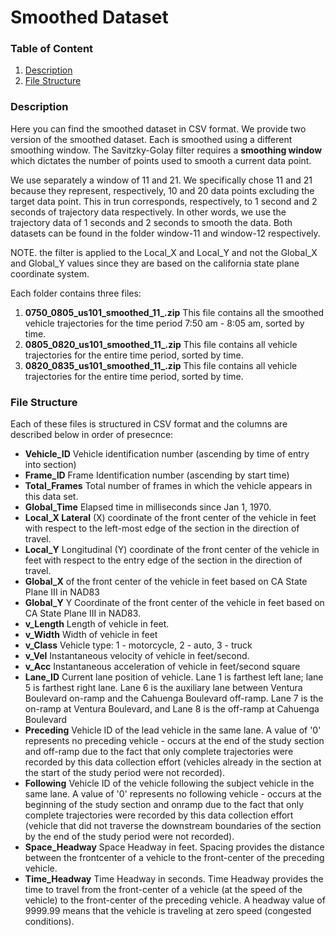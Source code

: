 # Smoothed Dataset

### Table of Content

1. [Description](#Description)
2. [File Structure](#File-Structure)


### Description
Here you can find the smoothed dataset in CSV format. We provide two version of the smoothed dataset. Each is smoothed using a different smoothing window. The Savitzky-Golay filter requires a **smoothing window** which dictates the number of points used to smooth a current data point. 

We use separately a window of 11 and 21. We specifically chose 11 and 21 because they represent, respectively, 10 and 20 data points excluding the target data point. This in trun corresponds, respectively, to 1 second and 2 seconds of trajectory data respectively. In other words, we use the trajectory data of 1 seconds and 2 seconds to smooth the data. Both datasets can be found in the folder window-11 and window-12 respectively.

NOTE. the filter is applied to the Local_X and Local_Y and not the Global_X and Global_Y values since they are based on the california state plane coordinate system.


Each folder contains three files:

1. **0750_0805_us101_smoothed_11_.zip** This file contains all the smoothed vehicle trajectories for the time period 7:50 am - 8:05 am, sorted by time. 
2. **0805_0820_us101_smoothed_11_.zip** This file contains all vehicle trajectories for the entire time period, sorted by time.
3. **0820_0835_us101_smoothed_11_.zip** This file contains all vehicle trajectories for the entire time period, sorted by time. 
 

### File Structure 

Each of these files is structured in CSV format and the columns are described below in order of presecnce:

* **Vehicle_ID** Vehicle identification number (ascending by time of entry into section)
* **Frame_ID** Frame Identification number (ascending by start time)
* **Total_Frames** Total number of frames in which the vehicle appears in this data set.
* **Global_Time** Elapsed time in milliseconds since Jan 1, 1970.
* **Local_X Lateral** (X) coordinate of the front center of the vehicle in feet with respect to the left-most edge of the section in the direction of travel.
* **Local_Y** Longitudinal (Y) coordinate of the front center of the vehicle in feet with respect to the entry edge of the section in the direction of travel.
* **Global_X** of the front center of the vehicle in feet based on CA State Plane III in NAD83
* **Global_Y** Y Coordinate of the front center of the vehicle in feet based on CA State Plane III in NAD83.
* **v_Length** Length of vehicle in feet.
* **v_Width** Width of vehicle in feet
* **v_Class** Vehicle type: 1 - motorcycle, 2 - auto, 3 - truck
* **v_Vel** Instantaneous velocity of vehicle in feet/second.
* **v_Acc** Instantaneous acceleration of vehicle in feet/second square
* **Lane_ID** Current lane position of vehicle. Lane 1 is farthest left lane; lane 5 is farthest right lane. Lane 6 is the auxiliary lane between Ventura Boulevard on-ramp and the Cahuenga Boulevard off-ramp. Lane 7 is the on-ramp at Ventura Boulevard, and Lane 8 is the off-ramp at Cahuenga Boulevard
* **Preceding** Vehicle ID of the lead vehicle in the same lane. A value of '0' represents no preceding vehicle - occurs at the end of the study section and off-ramp due to the fact that only complete trajectories were recorded by this data collection effort (vehicles already in the section at the start of the study period were not recorded).
* **Following** Vehicle ID of the vehicle following the subject vehicle in the same lane. A value of '0' represents no following vehicle - occurs at the beginning of the study section and onramp due to the fact that only complete trajectories were recorded by this data collection effort (vehicle that did not traverse the downstream boundaries of the section by the end of the study period were not recorded).
* **Space_Headway** Space Headway in feet. Spacing provides the distance between the frontcenter of a vehicle to the front-center of the preceding vehicle.
* **Time_Headway** Time Headway in seconds. Time Headway provides the time to travel from the front-center of a vehicle (at the speed of the vehicle) to the front-center of the preceding vehicle. A headway value of 9999.99 means that the vehicle is traveling at zero speed (congested conditions).

